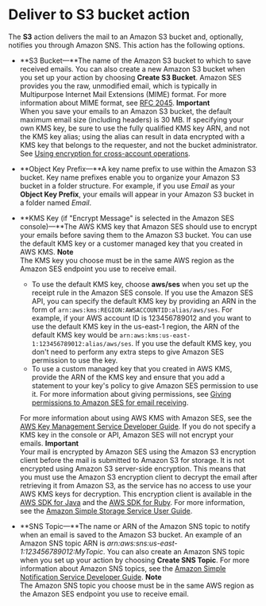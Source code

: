# Deliver to S3 bucket action<a name="receiving-email-action-s3"></a>

The **S3** action delivers the mail to an Amazon S3 bucket and, optionally, notifies you through Amazon SNS\. This action has the following options\.
+ **S3 Bucket—**The name of the Amazon S3 bucket to which to save received emails\. You can also create a new Amazon S3 bucket when you set up your action by choosing **Create S3 Bucket**\. Amazon SES provides you the raw, unmodified email, which is typically in Multipurpose Internet Mail Extensions \(MIME\) format\. For more information about MIME format, see [RFC 2045](https://tools.ietf.org/html/rfc2045)\.
**Important**  
When you save your emails to an Amazon S3 bucket, the default maximum email size \(including headers\) is 30 MB\.
If specifying your own KMS key, be sure to use the fully qualified KMS key ARN, and not the KMS key alias; using the alias can result in data encrypted with a KMS key that belongs to the requester, and not the bucket administrator\. See [Using encryption for cross\-account operations](https://docs.aws.amazon.com/AmazonS3/latest/user-guide/bucket-encryption.html#bucket-encryption-update-bucket-policy)\.
+ **Object Key Prefix—**A key name prefix to use within the Amazon S3 bucket\. Key name prefixes enable you to organize your Amazon S3 bucket in a folder structure\. For example, if you use *Email* as your **Object Key Prefix**, your emails will appear in your Amazon S3 bucket in a folder named *Email*\.
+ **KMS Key \(if "Encrypt Message" is selected in the Amazon SES console\)—**The AWS KMS key that Amazon SES should use to encrypt your emails before saving them to the Amazon S3 bucket\. You can use the default KMS key or a customer managed key that you created in AWS KMS\.
**Note**  
The KMS key you choose must be in the same AWS region as the Amazon SES endpoint you use to receive email\. 
  + To use the default KMS key, choose **aws/ses** when you set up the receipt rule in the Amazon SES console\. If you use the Amazon SES API, you can specify the default KMS key by providing an ARN in the form of `arn:aws:kms:REGION:AWSACCOUNTID:alias/aws/ses`\. For example, if your AWS account ID is 123456789012 and you want to use the default KMS key in the us\-east\-1 region, the ARN of the default KMS key would be `arn:aws:kms:us-east-1:123456789012:alias/aws/ses`\. If you use the default KMS key, you don't need to perform any extra steps to give Amazon SES permission to use the key\.
  + To use a custom managed key that you created in AWS KMS, provide the ARN of the KMS key and ensure that you add a statement to your key's policy to give Amazon SES permission to use it\. For more information about giving permissions, see [Giving permissions to Amazon SES for email receiving](receiving-email-permissions.md)\.

  For more information about using AWS KMS with Amazon SES, see the [AWS Key Management Service Developer Guide](https://docs.aws.amazon.com/kms/latest/developerguide/services-ses.html)\. If you do not specify a KMS key in the console or API, Amazon SES will not encrypt your emails\.
**Important**  
Your mail is encrypted by Amazon SES using the Amazon S3 encryption client before the mail is submitted to Amazon S3 for storage\. It is not encrypted using Amazon S3 server\-side encryption\. This means that you must use the Amazon S3 encryption client to decrypt the email after retrieving it from Amazon S3, as the service has no access to use your AWS KMS keys for decryption\. This encryption client is available in the [AWS SDK for Java](https://aws.amazon.com/sdk-for-java/) and the [AWS SDK for Ruby](https://aws.amazon.com/sdk-for-ruby/)\. For more information, see the [Amazon Simple Storage Service User Guide](https://docs.aws.amazon.com/AmazonS3/latest/dev/UsingClientSideEncryption.html)\.
+ **SNS Topic—**The name or ARN of the Amazon SNS topic to notify when an email is saved to the Amazon S3 bucket\. An example of an Amazon SNS topic ARN is *arn:aws:sns:us\-east\-1:123456789012:MyTopic*\. You can also create an Amazon SNS topic when you set up your action by choosing **Create SNS Topic**\. For more information about Amazon SNS topics, see the [Amazon Simple Notification Service Developer Guide](https://docs.aws.amazon.com/sns/latest/dg/CreateTopic.html)\.
**Note**  
The Amazon SNS topic you choose must be in the same AWS region as the Amazon SES endpoint you use to receive email\. 